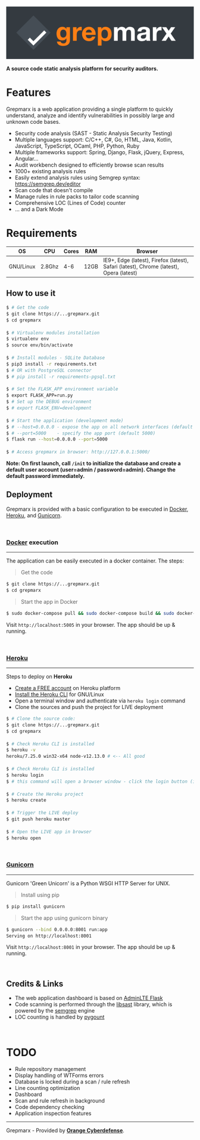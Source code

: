 ![Grepmarx](media/grepmarx-logo.png)

**A source code static analysis platform for security auditors.**

# Features

Grepmarx is a web application providing a single platform to quickly understand, analyze and identify vulnerabilities in possibly large and unknown code bases.

- Security code analysis (SAST - Static Analysis Security Testing)
- Multiple languages support: C/C++, C#, Go, HTML, Java, Kotlin, JavaScript, TypeScript, OCaml, PHP, Python, Ruby
- Multiple frameworks support: Spring, Django, Flask, jQuery, Express, Angular...
- Audit workbench designed to efficiently browse scan results
- 1000+ existing analysis rules
- Easily extend analysis rules using Semgrep syntax: https://semgrep.dev/editor 
- Scan code that doesn't compile
- Manage rules in rule packs to tailor code scanning
- Comprehensive LOC (Lines of Code) counter
- ... and a Dark Mode

# Requirements

| OS | CPU | Cores | RAM | Browser |
| ------ | ------ | ------ | ------ | ------ |
| GNU/Linux | 2.8Ghz | 4-6 | 12GB | IE9+, Edge (latest), Firefox (latest), Safari (latest), Chrome (latest), Opera (latest) |



## How to use it

```bash
$ # Get the code
$ git clone https://...grepmarx.git
$ cd grepmarx

$ # Virtualenv modules installation
$ virtualenv env
$ source env/bin/activate

$ # Install modules - SQLite Database
$ pip3 install -r requirements.txt
$ # OR with PostgreSQL connector
$ # pip install -r requirements-pgsql.txt

$ # Set the FLASK_APP environment variable
$ export FLASK_APP=run.py
$ # Set up the DEBUG environment
$ # export FLASK_ENV=development

$ # Start the application (development mode)
$ # --host=0.0.0.0 - expose the app on all network interfaces (default 127.0.0.1)
$ # --port=5000    - specify the app port (default 5000)  
$ flask run --host=0.0.0.0 --port=5000

$ # Access grepmarx in browser: http://127.0.0.1:5000/
```

**Note: On first launch, call `/init` to initialize the database and create a default user account (user=admin / password=admin). Change the default password immediately.**

## Deployment

Grepmarx is provided with a basic configuration to be executed in [Docker](https://www.docker.com/), [Heroku](https://www.heroku.com/), and [Gunicorn](https://gunicorn.org/).

<br />

### [Docker](https://www.docker.com/) execution
---

The application can be easily executed in a docker container. The steps:

> Get the code

```bash
$ git clone https://...grepmarx.git
$ cd grepmarx
```

> Start the app in Docker

```bash
$ sudo docker-compose pull && sudo docker-compose build && sudo docker-compose up -d
```

Visit `http://localhost:5005` in your browser. The app should be up & running.

<br />

### [Heroku](https://www.heroku.com/)
---

Steps to deploy on **Heroku**

- [Create a FREE account](https://signup.heroku.com/) on Heroku platform
- [Install the Heroku CLI](https://devcenter.heroku.com/articles/getting-started-with-python#set-up) for GNU/Linux
- Open a terminal window and authenticate via `heroku login` command
- Clone the sources and push the project for LIVE deployment

```bash
$ # Clone the source code:
$ git clone https://...grepmarx.git
$ cd grepmarx

$ # Check Heroku CLI is installed
$ heroku -v
heroku/7.25.0 win32-x64 node-v12.13.0 # <-- All good

$ # Check Heroku CLI is installed
$ heroku login
$ # this command will open a browser window - click the login button (in browser)

$ # Create the Heroku project
$ heroku create

$ # Trigger the LIVE deploy
$ git push heroku master

$ # Open the LIVE app in browser
$ heroku open
```

<br />

### [Gunicorn](https://gunicorn.org/)
---

Gunicorn 'Green Unicorn' is a Python WSGI HTTP Server for UNIX.

> Install using pip

```bash
$ pip install gunicorn
```
> Start the app using gunicorn binary

```bash
$ gunicorn --bind 0.0.0.0:8001 run:app
Serving on http://localhost:8001
```

Visit `http://localhost:8001` in your browser. The app should be up & running.

<br />

## Credits & Links

- The web application dashboard is based on [AdminLTE Flask](https://github.com/app-generator/flask-dashboard-adminlte)
- Code scanning is performed through the [libsast](https://github.com/ajinabraham/libsast) library, which is powered by the [semgrep](https://semgrep.dev/) engine
- LOC counting is handled by [pygount](https://github.com/roskakori/pygount)

<br />

# TODO
- Rule repository management
- Display handling of WTForms errors
- Database is locked during a scan / rule refresh
- Line counting optimization
- Dashboard
- Scan and rule refresh in background
- Code dependency checking
- Application inspection features

---
Grepmarx - Provided by **[Orange Cyberdefense](https://orangecyebrdefense.com)**.
